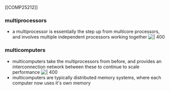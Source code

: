 [[COMP25212]]

### multiprocessors
- a multiprocessor is essentially the step up from multicore processors, and involves multiple independent processors working together
![ | 400](https://i.imgur.com/ZRX3Beg.png)

### multicomputers
- multicomputers take the multiprocessors from before, and provides an interconnection network between these to continue to scale performance
![ | 400](https://i.imgur.com/AebQvYS.png)
- multicomputers are typically distributed memory systems, where each computer now uses it's own memory